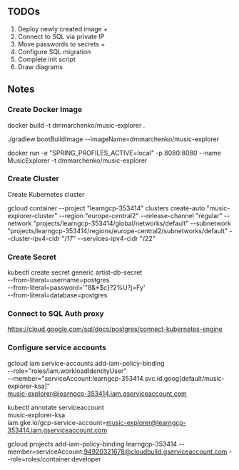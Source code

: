 ## TODOs

1. Deploy newly created image +
2. Connect to SQL via private IP
3. Move passwords to secrets +
4. Configure SQL migration
5. Complete init script
6. Draw diagrams

## Notes

### Create Docker Image

docker build -t dmmarchenko/music-explorer .

./gradlew bootBuildImage --imageName=dmmarchenko/music-explorer

docker run -e "SPRING_PROFILES_ACTIVE=local" -p 8080:8080 --name MusicExplorer -t dmmarchenko/music-explorer 

### Create Cluster

Create Kubernetes cluster

gcloud container --project "learngcp-353414" clusters create-auto "music-explorer-cluster" --region "europe-central2" --release-channel "regular" --network "projects/learngcp-353414/global/networks/default" --subnetwork "projects/learngcp-353414/regions/europe-central2/subnetworks/default" --cluster-ipv4-cidr "/17" --services-ipv4-cidr "/22"

### Create Secret

kubectl create secret generic artist-db-secret \
--from-literal=username=postgres \
--from-literal=password='"8&*$c}?2%U?j>Fy' \
--from-literal=database=postgres

### Connect to SQL Auth proxy

https://cloud.google.com/sql/docs/postgres/connect-kubernetes-engine

### Configure service accounts

gcloud iam service-accounts add-iam-policy-binding \
--role="roles/iam.workloadIdentityUser" \
--member="serviceAccount:learngcp-353414.svc.id.goog[default/music-explorer-ksa]" \
music-explorer@learngcp-353414.iam.gserviceaccount.com

kubectl annotate serviceaccount \
music-explorer-ksa \
iam.gke.io/gcp-service-account=music-explorer@learngcp-353414.iam.gserviceaccount.com

gcloud projects add-iam-policy-binding learngcp-353414 --member=serviceAccount:94920321678@cloudbuild.gserviceaccount.com --role=roles/container.developer